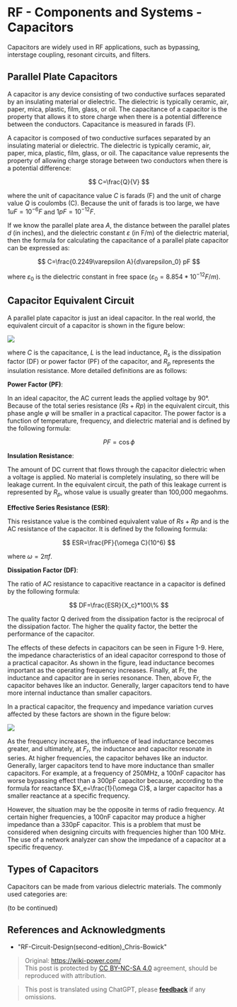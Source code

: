 # RF - Components and Systems - Capacitors

Capacitors are widely used in RF applications, such as bypassing, interstage coupling, resonant circuits, and filters.

## Parallel Plate Capacitors

A capacitor is any device consisting of two conductive surfaces separated by an insulating material or dielectric. The dielectric is typically ceramic, air, paper, mica, plastic, film, glass, or oil. The capacitance of a capacitor is the property that allows it to store charge when there is a potential difference between the conductors. Capacitance is measured in farads (F).

A capacitor is composed of two conductive surfaces separated by an insulating material or dielectric. The dielectric is typically ceramic, air, paper, mica, plastic, film, glass, or oil. The capacitance value represents the property of allowing charge storage between two conductors when there is a potential difference:

$$
C=\frac{Q}{V}
$$

where the unit of capacitance value $C$ is farads (F) and the unit of charge value $Q$ is coulombs (C). Because the unit of farads is too large, we have $1uF=10^{-6}F$ and $1pF=10^{-12}F$.

If we know the parallel plate area $A$, the distance between the parallel plates $d$ (in inches), and the dielectric constant $\varepsilon$ (in F/m) of the dielectric material, then the formula for calculating the capacitance of a parallel plate capacitor can be expressed as:

$$
C=\frac{0.2249\varepsilon A}{d\varepsilon_0} pF
$$

where $\varepsilon_0$ is the dielectric constant in free space ($\varepsilon_0=8.854*10^{-12}F/m$).

## Capacitor Equivalent Circuit

A parallel plate capacitor is just an ideal capacitor. In the real world, the equivalent circuit of a capacitor is shown in the figure below:

![](https://img.wiki-power.com/d/wiki-media/img/20220411143753.png)

where $C$ is the capacitance, $L$ is the lead inductance, $R_s$ is the dissipation factor (DF) or power factor (PF) of the capacitor, and $R_p$ represents the insulation resistance. More detailed definitions are as follows:

**Power Factor (PF)**:

In an ideal capacitor, the AC current leads the applied voltage by 90°. Because of the total series resistance ($Rs + Rp$) in the equivalent circuit, this phase angle $φ$ will be smaller in a practical capacitor. The power factor is a function of temperature, frequency, and dielectric material and is defined by the following formula:

$$
PF=\cos \phi
$$

**Insulation Resistance**:

The amount of DC current that flows through the capacitor dielectric when a voltage is applied. No material is completely insulating, so there will be leakage current. In the equivalent circuit, the path of this leakage current is represented by $R_p$, whose value is usually greater than 100,000 megaohms.

**Effective Series Resistance (ESR)**:

This resistance value is the combined equivalent value of $Rs + Rp$ and is the AC resistance of the capacitor. It is defined by the following formula:

$$
ESR=\frac{PF}{\omega C}(10^6)
$$

where $\omega=2 \pi f$.

**Dissipation Factor (DF)**:

The ratio of AC resistance to capacitive reactance in a capacitor is defined by the following formula:

$$
DF=\frac{ESR}{X_c}*100\%
$$

The quality factor Q derived from the dissipation factor is the reciprocal of the dissipation factor. The higher the quality factor, the better the performance of the capacitor.

The effects of these defects in capacitors can be seen in Figure 1-9. Here, the impedance characteristics of an ideal capacitor correspond to those of a practical capacitor. As shown in the figure, lead inductance becomes important as the operating frequency increases. Finally, at Fr, the inductance and capacitor are in series resonance. Then, above Fr, the capacitor behaves like an inductor. Generally, larger capacitors tend to have more internal inductance than smaller capacitors.

In a practical capacitor, the frequency and impedance variation curves affected by these factors are shown in the figure below:

![](https://img.wiki-power.com/d/wiki-media/img/20220411152818.png)

As the frequency increases, the influence of lead inductance becomes greater, and ultimately, at $F_r$, the inductance and capacitor resonate in series. At higher frequencies, the capacitor behaves like an inductor. Generally, larger capacitors tend to have more inductance than smaller capacitors. For example, at a frequency of 250MHz, a 100nF capacitor has worse bypassing effect than a 300pF capacitor because, according to the formula for reactance $X_e=\frac{1}{\omega C}$, a larger capacitor has a smaller reactance at a specific frequency.

However, the situation may be the opposite in terms of radio frequency. At certain higher frequencies, a 100nF capacitor may produce a higher impedance than a 330pF capacitor. This is a problem that must be considered when designing circuits with frequencies higher than 100 MHz. The use of a network analyzer can show the impedance of a capacitor at a specific frequency.

## Types of Capacitors

Capacitors can be made from various dielectric materials. The commonly used categories are:

(to be continued)

## References and Acknowledgments

- "RF-Circuit-Design(second-edition)\_Chris-Bowick"

> Original: <https://wiki-power.com/>  
> This post is protected by [CC BY-NC-SA 4.0](https://creativecommons.org/licenses/by/4.0/deed.en) agreement, should be reproduced with attribution.

> This post is translated using ChatGPT, please [**feedback**](https://github.com/linyuxuanlin/Wiki_MkDocs/issues/new) if any omissions.
